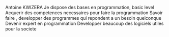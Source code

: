 Antoine KWIZERA
Je dispose des bases en programmation, basic level
Acquerir des competences necessaires pour faire la programmation
Savoir faire , developper des programmes qui repondent a un besoin quelconque
Devenir expert en programmation
Developper beaucoup des logiciels utiles pour la societe